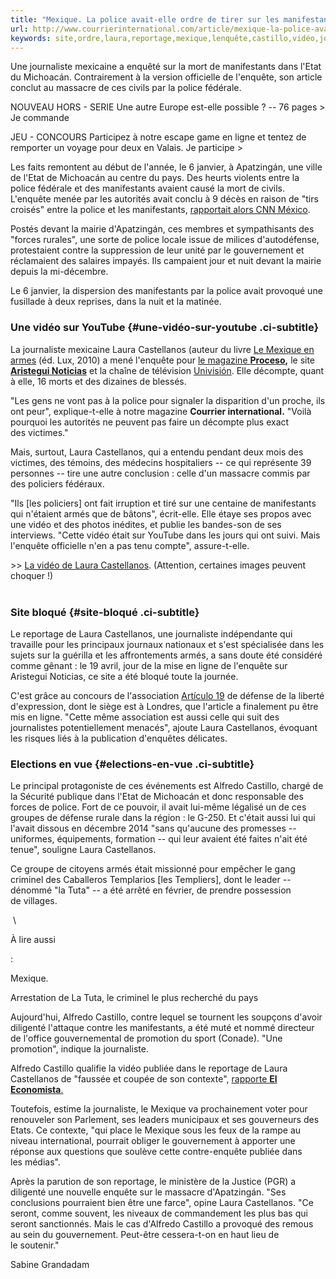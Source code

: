 ```yaml
---
title: "Mexique. La police avait-elle ordre de tirer sur les manifestants ?"
url: http://www.courrierinternational.com/article/mexique-la-police-avait-elle-ordre-de-tirer-sur-les-manifestants
keywords: site,ordre,laura,reportage,mexique,lenquête,castillo,vidéo,journaliste,tirer,avaitelle,castellanos,manifestants
---
```

Une journaliste mexicaine a enquêté sur la mort de manifestants dans l'Etat du Michoacán. Contrairement à la version officielle de l'enquête, son article conclut au massacre de ces civils par la police fédérale.

NOUVEAU HORS - SERIE Une autre Europe est-elle possible ? -- 76 pages \> Je commande

JEU - CONCOURS Participez à notre escape game en ligne et tentez de remporter un voyage pour deux en Valais. Je participe \>

Les faits remontent au début de l'année, le 6 janvier, à Apatzingán, une ville de l'Etat de Michoacán au centre du pays. Des heurts violents entre la police fédérale et des manifestants avaient causé la mort de civils. L'enquête menée par les autorités avait conclu à 9 décès en raison de "tirs croisés" entre la police et les manifestants, [rapportait alors CNN México](http://www.cnnmexico.com/nacional/2015/01/12/seis-de-nueve-muertos-en-tiroteo-de-apatzingan-por-fuego-cruzado-castillo).

Postés devant la mairie d'Apatzingán, ces membres et sympathisants des "forces rurales", une sorte de police locale issue de milices d'autodéfense, protestaient contre la suppression de leur unité par le gouvernement et réclamaient des salaires impayés. Ils campaient jour et nuit devant la mairie depuis la mi-décembre.

Le 6 janvier, la dispersion des manifestants par la police avait provoqué une fusillade à deux reprises, dans la nuit et la matinée.

### Une vidéo sur YouTube {#une-vidéo-sur-youtube .ci-subtitle}

La journaliste mexicaine Laura Castellanos (auteur du livre [Le Mexique en armes](http://www.contretemps.eu/interviews/mexique-en-armes) (éd. Lux, 2010) a mené l'enquête pour [le magazine **Proceso**](http://www.proceso.com.mx/?p=401646)**,** le site **[Aristegui Noticias](http://aristeguinoticias.com/1904/mexico/fueron-los-federales/)** et la chaîne de télévision [Univisión](http://noticias.univision.com/article/2307500/2015-04-19/univision-investiga/investigacion-mexico-muerte-civiles-apatzingan). Elle décompte, quant à elle, 16 morts et des dizaines de blessés.

"Les gens ne vont pas à la police pour signaler la disparition d'un proche, ils ont peur", explique-t-elle à notre magazine **Courrier international.** "Voilà pourquoi les autorités ne peuvent pas faire un décompte plus exact des victimes."

Mais, surtout, Laura Castellanos, qui a entendu pendant deux mois des victimes, des témoins, des médecins hospitaliers -- ce qui représente 39 personnes -- tire une autre conclusion : celle d'un massacre commis par des policiers fédéraux.

"Ils \[les policiers\] ont fait irruption et tiré sur une centaine de manifestants qui n'étaient armés que de bâtons", écrit-elle. Elle étaye ses propos avec une vidéo et des photos inédites, et publie les bandes-son de ses interviews. "Cette vidéo était sur YouTube dans les jours qui ont suivi. Mais l'enquête officielle n'en a pas tenu compte", assure-t-elle.

\>\> [La vidéo de Laura Castellanos](https://vimeo.com/125391931). (Attention, certaines images peuvent choquer !)\
 

### Site bloqué {#site-bloqué .ci-subtitle}

Le reportage de Laura Castellanos, une journaliste indépendante qui travaille pour les principaux journaux nationaux et s'est spécialisée dans les sujets sur la guérilla et les affrontements armés, a sans doute été considéré comme gênant : le 19 avril, jour de la mise en ligne de l'enquête sur Aristegui Noticias, ce site a été bloqué toute la journée.

C'est grâce au concours de l'association [Artículo 19](http://www.article19.org/pages/es/resource-language.html) de défense de la liberté d'expression, dont le siège est à Londres, que l'article a finalement pu être mis en ligne. "Cette même association est aussi celle qui suit des journalistes potentiellement menacés", ajoute Laura Castellanos, évoquant les risques liés à la publication d'enquêtes délicates.

### Elections en vue {#elections-en-vue .ci-subtitle}

Le principal protagoniste de ces événements est Alfredo Castillo, chargé de la Sécurité publique dans l'Etat de Michoacán et donc responsable des forces de police. Fort de ce pouvoir, il avait lui-même légalisé un de ces groupes de défense rurale dans la région : le G-250. Et c'était aussi lui qui l'avait dissous en décembre 2014 "sans qu'aucune des promesses -- uniformes, équipements, formation -- qui leur avaient été faites n'ait été tenue", souligne Laura Castellanos.

Ce groupe de citoyens armés était missionné pour empêcher le gang criminel des Caballeros Templarios \[les Templiers\], dont le leader -- dénommé "la Tuta" -- a été arrêté en février, de prendre possession de villages.

 \

À lire aussi

:

[](/article/2015/03/02/arrestation-de-la-tuta-le-criminel-le-plus-recherche-du-pays)

Mexique.

Arrestation de La Tuta, le criminel le plus recherché du pays

Aujourd'hui, Alfredo Castillo, contre lequel se tournent les soupçons d'avoir diligenté l'attaque contre les manifestants, a été muté et nommé directeur de l'office gouvernemental de promotion du sport (Conade). "Une promotion", indique la journaliste.

Alfredo Castillo qualifie la vidéo publiée dans le reportage de Laura Castellanos de "faussée et coupée de son contexte", [rapporte **El Economista**.](http://eleconomista.com.mx/sociedad/2015/04/21/castillo-refuta-video-apatzingan)

Toutefois, estime la journaliste, le Mexique va prochainement voter pour renouveler son Parlement, ses leaders municipaux et ses gouverneurs des Etats. Ce contexte, "qui place le Mexique sous les feux de la rampe au niveau international, pourrait obliger le gouvernement à apporter une réponse aux questions que soulève cette contre-enquête publiée dans les médias".

Après la parution de son reportage, le ministère de la Justice (PGR) a diligenté une nouvelle enquête sur le massacre d'Apatzingán. "Ses conclusions pourraient bien être une farce", opine Laura Castellanos. "Ce seront, comme souvent, les niveaux de commandement les plus bas qui seront sanctionnés. Mais le cas d'Alfredo Castillo a provoqué des remous au sein du gouvernement. Peut-être cessera-t-on en haut lieu de le soutenir."

Sabine Grandadam
